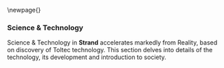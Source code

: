 \newpage{}

### Science & Technology

Science & Technology in **Strand** accelerates markedly from Reality, based on discovery of Toltec technology. This section delves into details of the technology, its development and introduction to society.
